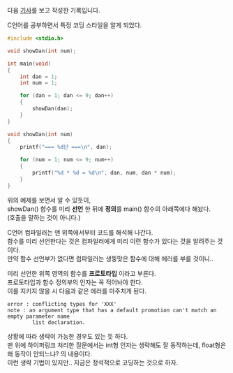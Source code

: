다음 [기사](https://stackoverflow.com/questions/5481579/why-does-an-empty-declaration-work-for-definitions-with-int-arguments-but-not-fo)를 보고 작성한 기록입니다.

<p>C언어를 공부하면서 특정 코딩 스타일을 알게 되었다.</p>

```c
#include <stdio.h>

void showDan(int num);

int main(void)
{
    int dan = 1;
    int num = 1;

    for (dan = 1; dan <= 9; dan++)
    {
        showDan(dan);
    }
}

void showDan(int num)
{
    printf("=== %d단 ===\n", dan);

    for (num = 1; num <= 9; num++)
    {
        printf("%d * %d = %d\n", dan, num, dan * num);
    }
}
```

<p>
위의 예제를 보면서 알 수 있듯이,<br />
showDan() 함수를 미리 <b>선언</b> 한 뒤에 <b>정의</b>를 main() 함수의 아래쪽에다 해놨다.<br />
(호출을 말하는 것이 아니다.)
</p>

<p>
C언어 컴파일러는 맨 위쪽에서부터 코드를 해석해 나간다.<br />
함수를 미리 선언한다는 것은 컴파일러에게 미리 이런 함수가 있다는 것을 알려주는 것이다.<br />
만약 함수 선언부가 없다면 컴파일러는 생뚱맞은 함수에 대해 에러를 부를 것이니..
</p>

<p>
미리 선언한 위쪽 영역의 함수를 <b>프로토타입</b> 이라고 부른다.<br />
프로토타입과 함수 정의부의 인자는 꼭 적어놔야 한다.<br />
이를 지키지 않을 시 다음과 같은 에러를 마주치게 된다.
</p>

```
error : conflicting types for 'XXX'
note : an argument type that has a default promotion can't match an empty parameter name 
        list declaration.
```

<p>
상황에 따라 생략이 가능한 경우도 있는 듯 하다.<br />
맨 위에 하이퍼링크 처리한 질문에서는 int형 인자는 생략해도 잘 동작하는데, float형은 왜 동작이 안되느냐?
의 내용이다. <br />
이런 생략 기법이 있지만.. 지금은 정석적으로 코딩하는 것으로 하자.
</p>

